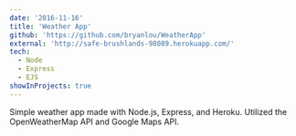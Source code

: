 ```yaml
---
date: '2016-11-16'
title: 'Weather App'
github: 'https://github.com/bryanlou/WeatherApp'
external: 'http://safe-brushlands-98089.herokuapp.com/'
tech:
  - Node
  - Express
  - EJS
showInProjects: true
---
```


Simple weather app made with Node.js, Express, and Heroku. Utilized the OpenWeatherMap API and Google Maps API.
